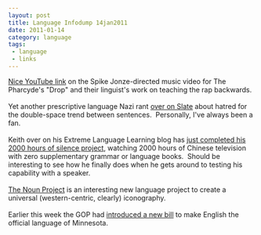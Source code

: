 ```yaml
---
layout: post
title: Language Infodump 14jan2011
date: 2011-01-14
category: language
tags:
 - language
 - links
---
```


<p><a href="http://www.youtube.com/watch?v=8CBsxCUhNu0">Nice YouTube link</a> on the Spike Jonze-directed music video for The Pharcyde's "Drop" and their linguist's work on teaching the rap backwards.<br /><br />Yet another prescriptive language Nazi rant <a href="http://www.slate.com/id/2281146/">over on Slate</a> about hatred for the double-space trend between sentences. &nbsp;Personally, I've always been a fan.<br /><br />Keith over on his Extreme Language Learning blog has <a href="http://natural-language-acquisition.blogspot.com/2011/01/two-thousand-hours.html">just completed his 2000 hours of silence project</a>, watching 2000 hours of Chinese television with zero supplementary grammar or language books. &nbsp;Should be interesting to see how he finally does when he gets around to testing his capability with a speaker.<br /><br /><a href="http://www.thenounproject.com/">The Noun Project</a> is an interesting new language project to create a universal (western-centric, clearly) iconography.<br /><br />Earlier this week the GOP had <a href="http://www.tcdailyplanet.net/news/2011/01/12/gop-introduces-bill-make-english-minnesota%E2%80%99s-official-language">introduced a new bill</a> to make English the official language of Minnesota.</p>

